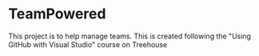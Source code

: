 # TeamPowered
This project is to help manage teams. This is created following the "Using GitHub with Visual Studio" course on Treehouse
